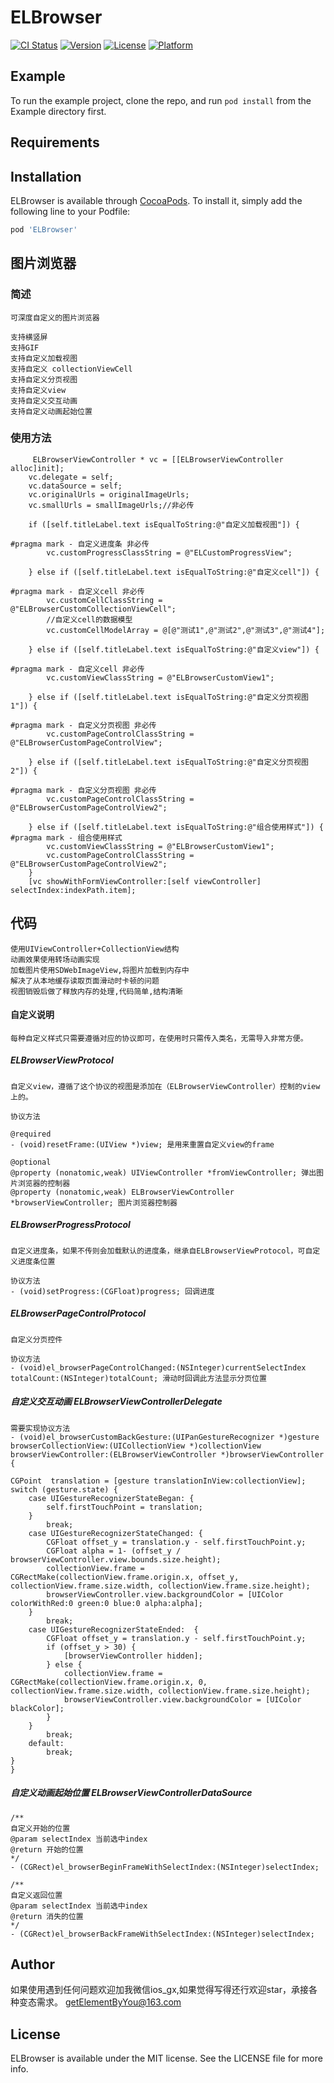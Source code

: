 # ELBrowser

[![CI Status](https://img.shields.io/travis/LifeForLove/ELBrowser.svg?style=flat)](https://travis-ci.org/LifeForLove/ELBrowser)
[![Version](https://img.shields.io/cocoapods/v/ELBrowser.svg?style=flat)](https://cocoapods.org/pods/ELBrowser)
[![License](https://img.shields.io/cocoapods/l/ELBrowser.svg?style=flat)](https://cocoapods.org/pods/ELBrowser)
[![Platform](https://img.shields.io/cocoapods/p/ELBrowser.svg?style=flat)](https://cocoapods.org/pods/ELBrowser)

## Example

To run the example project, clone the repo, and run `pod install` from the Example directory first.

## Requirements

## Installation

ELBrowser is available through [CocoaPods](https://cocoapods.org). To install
it, simply add the following line to your Podfile:

```ruby
pod 'ELBrowser'
```
## 图片浏览器

### 简述
	
	可深度自定义的图片浏览器

	支持横竖屏
	支持GIF
	支持自定义加载视图
	支持自定义 collectionViewCell
	支持自定义分页视图
	支持自定义view
	支持自定义交互动画
	支持自定义动画起始位置

### 使用方法

```
     ELBrowserViewController * vc = [[ELBrowserViewController alloc]init];
    vc.delegate = self;
    vc.dataSource = self;
    vc.originalUrls = originalImageUrls;
    vc.smallUrls = smallImageUrls;//非必传
    
    if ([self.titleLabel.text isEqualToString:@"自定义加载视图"]) {
        
#pragma mark - 自定义进度条 非必传
        vc.customProgressClassString = @"ELCustomProgressView";
        
    } else if ([self.titleLabel.text isEqualToString:@"自定义cell"]) {
        
#pragma mark - 自定义cell 非必传
        vc.customCellClassString = @"ELBrowserCustomCollectionViewCell";
        //自定义cell的数据模型
        vc.customCellModelArray = @[@"测试1",@"测试2",@"测试3",@"测试4"];
        
    } else if ([self.titleLabel.text isEqualToString:@"自定义view"]) {
        
#pragma mark - 自定义cell 非必传
        vc.customViewClassString = @"ELBrowserCustomView1";
        
    } else if ([self.titleLabel.text isEqualToString:@"自定义分页视图1"]) {
        
#pragma mark - 自定义分页视图 非必传
        vc.customPageControlClassString = @"ELBrowserCustomPageControlView";
        
    } else if ([self.titleLabel.text isEqualToString:@"自定义分页视图2"]) {
        
#pragma mark - 自定义分页视图 非必传
        vc.customPageControlClassString = @"ELBrowserCustomPageControlView2";
        
    } else if ([self.titleLabel.text isEqualToString:@"组合使用样式"]) {
#pragma mark - 组合使用样式
        vc.customViewClassString = @"ELBrowserCustomView1";
        vc.customPageControlClassString = @"ELBrowserCustomPageControlView2";
    }
    [vc showWithFormViewController:[self viewController] selectIndex:indexPath.item];
```

## 代码
	
	使用UIViewController+CollectionView结构
	动画效果使用转场动画实现
	加载图片使用SDWebImageView,将图片加载到内存中
	解决了从本地缓存读取页面滑动时卡顿的问题
	视图销毁后做了释放内存的处理,代码简单,结构清晰
	
#### 自定义说明
	
	每种自定义样式只需要遵循对应的协议即可，在使用时只需传入类名，无需导入非常方便。
	
##### ELBrowserViewProtocol 

	自定义view，遵循了这个协议的视图是添加在（ELBrowserViewController）控制的view上的。
	
	协议方法 
	
	@required
	- (void)resetFrame:(UIView *)view; 是用来重置自定义view的frame

	@optional
	@property (nonatomic,weak) UIViewController *fromViewController; 弹出图片浏览器的控制器
	@property (nonatomic,weak) ELBrowserViewController *browserViewController; 图片浏览器控制器
	
##### ELBrowserProgressProtocol
	
	自定义进度条，如果不传则会加载默认的进度条，继承自ELBrowserViewProtocol，可自定义进度条位置
	
	协议方法 
	- (void)setProgress:(CGFloat)progress; 回调进度

##### ELBrowserPageControlProtocol

	自定义分页控件
	
	协议方法 
	- (void)el_browserPageControlChanged:(NSInteger)currentSelectIndex totalCount:(NSInteger)totalCount; 滑动时回调此方法显示分页位置

##### 自定义交互动画 ELBrowserViewControllerDelegate
	
	需要实现协议方法
	- (void)el_browserCustomBackGesture:(UIPanGestureRecognizer *)gesture browserCollectionView:(UICollectionView *)collectionView browserViewController:(ELBrowserViewController *)browserViewController {

    CGPoint  translation = [gesture translationInView:collectionView];
    switch (gesture.state) {
        case UIGestureRecognizerStateBegan: {
            self.firstTouchPoint = translation;
        }
            break;
        case UIGestureRecognizerStateChanged: {
            CGFloat offset_y = translation.y - self.firstTouchPoint.y;
            CGFloat alpha = 1- (offset_y / browserViewController.view.bounds.size.height);
            collectionView.frame = CGRectMake(collectionView.frame.origin.x, offset_y, collectionView.frame.size.width, collectionView.frame.size.height);
            browserViewController.view.backgroundColor = [UIColor colorWithRed:0 green:0 blue:0 alpha:alpha];
        }
            break;
        case UIGestureRecognizerStateEnded:  {
            CGFloat offset_y = translation.y - self.firstTouchPoint.y;
            if (offset_y > 30) {
                [browserViewController hidden];
            } else {
                collectionView.frame = CGRectMake(collectionView.frame.origin.x, 0, collectionView.frame.size.width, collectionView.frame.size.height);
                browserViewController.view.backgroundColor = [UIColor blackColor];
            }
        }
            break;
        default:
            break;
    }
	}
	
##### 自定义动画起始位置 ELBrowserViewControllerDataSource

	/**
	自定义开始的位置
	@param selectIndex 当前选中index
	@return 开始的位置
	*/
	- (CGRect)el_browserBeginFrameWithSelectIndex:(NSInteger)selectIndex;

	/**
	自定义返回位置
	@param selectIndex 当前选中index
	@return 消失的位置
	*/
	- (CGRect)el_browserBackFrameWithSelectIndex:(NSInteger)selectIndex;

## Author

如果使用遇到任何问题欢迎加我微信ios_gx,如果觉得写得还行欢迎star，承接各种变态需求。
getElementByYou@163.com

## License

ELBrowser is available under the MIT license. See the LICENSE file for more info.


